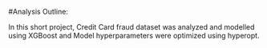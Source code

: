 #Analysis Outline:

In this short project, Credit Card fraud dataset was analyzed and modelled using XGBoost and Model hyperparameters were optimized using hyperopt. 
